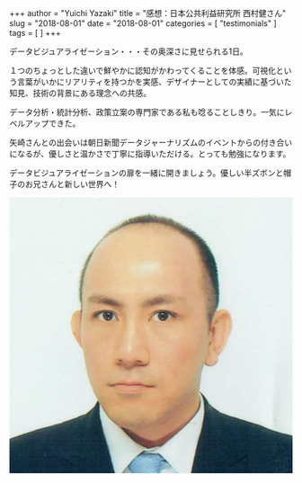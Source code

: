 +++
author = "Yuichi Yazaki"
title = "感想：日本公共利益研究所 西村健さん"
slug = "2018-08-01"
date = "2018-08-01"
categories = [
    "testimonials"
]
tags = [
]
+++

データビジュアライゼーション・・・その奥深さに見せられる1日。

１つのちょっとした違いで鮮やかに認知がかわってくることを体感。可視化という言葉がいかにリアリティを持つかを実感、デザイナーとしての実績に基づいた知見、技術の背景にある理念への共感。

データ分析・統計分析、政策立案の専門家である私も唸ることしきり。一気にレベルアップできた。

矢崎さんとの出会いは朝日新聞データジャーナリズムのイベントからの付き合いになるが、優しさと温かさで丁寧に指導いただける。とっても勉強になります。

データビジュアライゼーションの扉を一緒に開きましょう。優しい半ズボンと帽子のお兄さんと新しい世界へ！


![西村健さん](images/西村健さん.png "width=30%")
